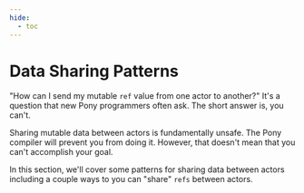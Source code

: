```yaml
---
hide:
  - toc
---
```


# Data Sharing Patterns

"How can I send my mutable `ref` value from one actor to another?" It's a question that new Pony programmers often ask. The short answer is, you can't.

Sharing mutable data between actors is fundamentally unsafe. The Pony compiler will prevent you from doing it. However, that doesn't mean that you can't accomplish your goal.

In this section, we'll cover some patterns for sharing data between actors including a couple ways to you can "share" `refs` between actors.
